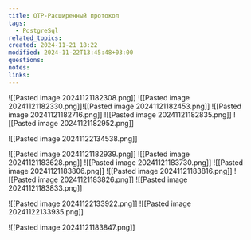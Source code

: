 ```yaml
---
title: QTP-Расширенный протокол
tags:
  - PostgreSql
related_topics: 
created: 2024-11-21 18:22
modified: 2024-11-22T13:45:48+03:00
questions: 
notes: 
links: 
---
```


![[Pasted image 20241121182308.png]]
![[Pasted image 20241121182330.png]]![[Pasted image 20241121182453.png]]
![[Pasted image 20241121182716.png]]
![[Pasted image 20241121182835.png]]
![[Pasted image 20241121182952.png]]



![[Pasted image 20241122134538.png]]

![[Pasted image 20241121182939.png]]
![[Pasted image 20241121183628.png]]
![[Pasted image 20241121183730.png]]
![[Pasted image 20241121183806.png]]
![[Pasted image 20241121183816.png]]
![[Pasted image 20241121183826.png]]
![[Pasted image 20241121183833.png]]


![[Pasted image 20241122133922.png]]
![[Pasted image 20241122133935.png]]


![[Pasted image 20241121183847.png]]
